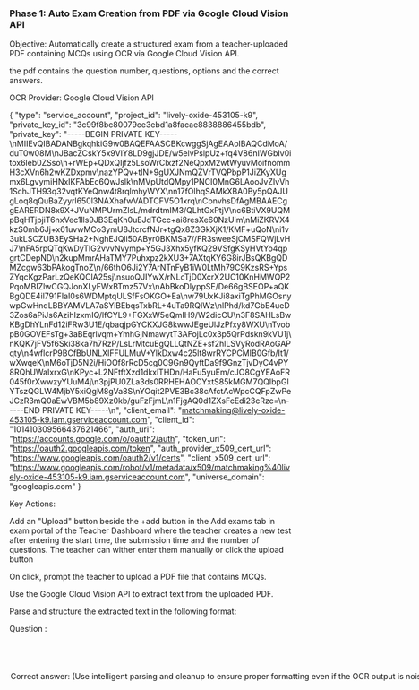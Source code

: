 ### Phase 1: Auto Exam Creation from PDF via Google Cloud Vision API
Objective: Automatically create a structured exam from a teacher-uploaded PDF containing MCQs using OCR via Google Cloud Vision API.

the pdf contains the question number, questions, options and the correct answers.

OCR Provider:
Google Cloud Vision API

{
  "type": "service_account",
  "project_id": "lively-oxide-453105-k9",
  "private_key_id": "3c99f8bc80079ce3ebd1a8facae8838886455bdb",
  "private_key": "-----BEGIN PRIVATE KEY-----\nMIIEvQIBADANBgkqhkiG9w0BAQEFAASCBKcwggSjAgEAAoIBAQCdMoA/duT0w08M\nJBacZCskY5x9VlY8LD9gjJDE/w5elvPslpUz+fq4V86nIWGbIv0itox6leb0ZSso\n+rWEp+QDxQIjfz5LsoWrCIxzf2NeQpxM2wtWyuvMoifnommH3cXVn6h2wKZDxpmv\nazYPQv+tlN+9gUXJNmQZVrTVQPbpP1JiZKyXUgmx6LgvymiHNxIKFAbEc6QwJsIk\nMVpUtdQMpy1PNCI0MnG6LAooJvZIvVh1SchJTH93q32vqtKYeQnw4t8rqlmhyWYX\nn17fOlhqSAMkXBA0By5pQAJUgLoq8qQuBaZyyrl650l3NAXhafwVADTCFV5O1xrq\nCbnvhsDfAgMBAAECggEARERDN8x9X+JVuNMPUrmZlsL/mdrdtmIM3/QLhtGxPtjV\nc6BtiVX9UQMpBqHTjpjiT6nxVec1lls9JB3EqKh0uEJdTGcc+ai8resXe60NzUim\nMiZKRVX4kzS0mb6Jj+x61uvwMCo3ymU8JtcrcfNJr+tgQx8Z3GkXjX1/KMF+uQoN\ni1v3ukLSCZUB3EySHa2+NghEJQli50AByr0BKMSa7//FR3sweeSjCMSFQWjLvHJ7\nFA5rpQTqKwDyTlG2vvvNvymp+Y5GJ3Xhx5yfKQ29VSfgKSyHVtYo4qpgrtCDepND\n2kupMmrAHaTMY7Puhxpz2kXU3+7AXtqKY6G8irJBsQKBgQDMZcgw63bPAkogTnoZ\n/66thO6Ji2Y7ArNTnFyB1iW0LtMh79C9KzsRS+YpsZYqcKgzParLzQeKQClA25sj\nsuoQJIYwX/rNLcTjD0XcrX2UC10KnHMWQP2PqoMBIZlwCGQJonXLyFWxBTmz57Vx\nAbBkoDIyppSE/De66gBSEOP+aQKBgQDE4il791FIaI0s6WDMptqULSfFsOKGO+Ea\nw79UxKJi8axiTgPhMGOsnywpGwHndLBBYAMVLA7aSYiBEbqsTxbRL+4uTa9RQIWz\nlPhd/kd7GbE4ueD3Zos6aPiJs6AzihIzxmIQ/lfCYL9+FGXxW5eQmIH9/W2dicCU\n3F8SAHLsBwKBgDhYLnFd12iFRw3U1E/qbaqjpGYCKXJG8kwwJEgeUlJzPfxy8WXU\nTvobpB0GOVEFsTg+3aBEqrlvqm+YmhGjNmawytT3AFojLc0x3p5QrPdskn9kVU1j\nKQK7jFV5f6Ski38ka7h7RzP/LsLrMtcuEgQLLQtNZE+sf2hlLSVyRodRAoGAPqty\n4wflcrP9BCfBbUNLXlFFULMuV+YlkDxw4c25lt8wrRYCPCMIB0Gfb/It1/wXwqeK\nM6oTjD5N2i/HiOOf8rRcD5cg0C9Gn9QyftDa9f9GnzTjvDyC4vPY8RQhUWaIxrxG\nKPyc+L2NFtftXzd1dkxlTHDn/HaFu5yuEm/cJO8CgYEAoFR045f0rXwwzyYUuM4j\n3pjPU0ZLa3ds0RRHEHAOCYxtS85kMGM7QQIbpGlYTszQGLW4MjbY5xiQgM8gVa8S\nYOqit2PVE3Bc38cAfctAcWpcCQFpZwPeJCzR3mQ0aEwVBM5b89Xz0kb/guFzFjmL\n1FjgAQ0d1ZXsFcEdi23cRzc=\n-----END PRIVATE KEY-----\n",
  "client_email": "matchmaking@lively-oxide-453105-k9.iam.gserviceaccount.com",
  "client_id": "101410309566437621466",
  "auth_uri": "https://accounts.google.com/o/oauth2/auth",
  "token_uri": "https://oauth2.googleapis.com/token",
  "auth_provider_x509_cert_url": "https://www.googleapis.com/oauth2/v1/certs",
  "client_x509_cert_url": "https://www.googleapis.com/robot/v1/metadata/x509/matchmaking%40lively-oxide-453105-k9.iam.gserviceaccount.com",
  "universe_domain": "googleapis.com"
}

Key Actions:

Add an "Upload" button beside the +add button in the Add exams tab in exam portal of the Teacher Dashboard where the teacher creates a new test after entering the start time, the submission time and the number of questions. The  teacher can wither enter them manually or click the upload button

On click, prompt the teacher to upload a PDF file that contains MCQs. 

Use the Google Cloud Vision API to extract text from the uploaded PDF.

Parse and structure the extracted text in the following format:

Question <number>: <Question text>  
<Option A>  
<Option B>  
<Option C>  
<Option D>
Correct answer: <One of the options>
(Use intelligent parsing and cleanup to ensure proper formatting even if the OCR output is noisy.)

Take the first x questions where x is the number of questions selected by the teacher and automatically fill the question name, options and the correct answer on the addqp.php page(with the help of the structured data extracted from the pdf)

Allow the teacher to review the auto-structured exam before publishing. 

Insert the questions into the database just like a manually created exam.

The teacher reviews the exam and then publishes it as she would manually which then gets displayed on the students exam portal.
